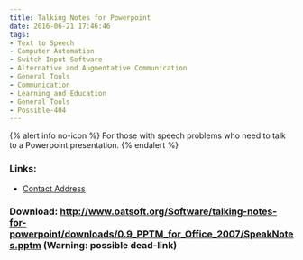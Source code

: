 ```yaml
---
title: Talking Notes for Powerpoint
date: 2016-06-21 17:46:46
tags: 
- Text to Speech
- Computer Automation
- Switch Input Software
- Alternative and Augmentative Communication
- General Tools
- Communication
- Learning and Education
- General Tools
- Possible-404
---
```


{% alert info no-icon %}
For those with speech problems who need to talk to a Powerpoint presentation.
{% endalert %}

<!-- more -->



### Links:
- <a href="mailto:colven@ace-centre.org.uk">Contact Address</a>

### Download: http://www.oatsoft.org/Software/talking-notes-for-powerpoint/downloads/0.9_PPTM_for_Office_2007/SpeakNotes.pptm (Warning: possible dead-link)